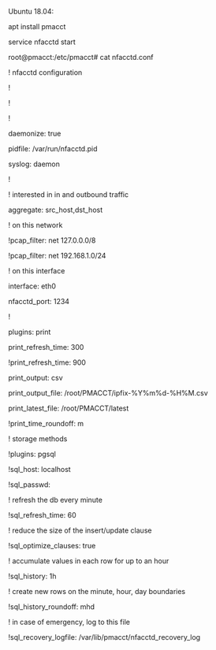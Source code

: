 Ubuntu 18.04:

apt install pmacct

service nfacctd start

root@pmacct:/etc/pmacct# cat nfacctd.conf 

! nfacctd configuration

!

!

!

daemonize: true

pidfile: /var/run/nfacctd.pid

syslog: daemon

!

! interested in in and outbound traffic

aggregate: src_host,dst_host

! on this network

!pcap_filter: net 127.0.0.0/8

!pcap_filter: net 192.168.1.0/24

! on this interface

interface: eth0

nfacctd_port: 1234

!

plugins: print

print_refresh_time: 300

!print_refresh_time: 900

print_output: csv

print_output_file: /root/PMACCT/ipfix-%Y%m%d-%H%M.csv

print_latest_file: /root/PMACCT/latest

!print_time_roundoff: m

! storage methods

!plugins: pgsql

!sql_host: localhost

!sql_passwd:

! refresh the db every minute

!sql_refresh_time: 60

! reduce the size of the insert/update clause

!sql_optimize_clauses: true

! accumulate values in each row for up to an hour

!sql_history: 1h

! create new rows on the minute, hour, day boundaries

!sql_history_roundoff: mhd

! in case of emergency, log to this file

!sql_recovery_logfile: /var/lib/pmacct/nfacctd_recovery_log